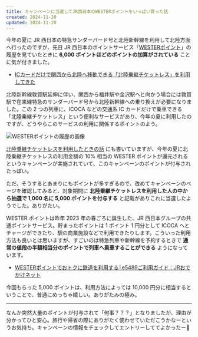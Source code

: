 ```yaml
---
title: キャンペーンに当選してJR西日本のWESTERポイントをいっぱい貰った話
created: 2024-11-20
updated: 2024-11-20
---
```


今年の夏に JR 西日本の特急サンダーバード号と北陸新幹線を利用して北陸方面へ行ったのですが、先日 JR 西日本のポイントサービス「[WESTERポイント](https://wester.jr-odekake.net/point/)」の履歴を見ていたときに **6,000 ポイントほどのポイントの加算がされている** ことに気が付きました。

- [ICカードだけで関西から北陸へ移動できる「北陸乗継チケットレス」を利用してきた](/blog/20240826/)

北陸新幹線敦賀駅延伸に伴い、関西から福井駅や金沢駅へと向かう場合には敦賀駅で在来線特急のサンダーバード号から北陸新幹線への乗り換えが必要になりました。この 2 つの列車に、ICOCA などの交通系 IC カードだけで乗車できる「北陸乗継チケットレス」という便利なサービスがあり、今年の夏に利用したのですが、どうやらこのサービスの利用に関係するポイントのよう。

![WESTERポイントの履歴の画像](f3749a3c-3e56-41ba-7b44-f566a1ed1a00)

[北陸乗継チケットレスを利用したときの話](/blog/20240826/) にも書いていますが、今年の夏に北陸乗継チケットレスの利用金額の 10% 相当の WESTER ポイントが還元されるというキャンペーンが実施されていて、このキャンペーンのポイントが付与されたっぽい。

ただ、そうするとあまりにもポイントが多すぎるので、改めてキャンペーンのページを確認してみると、対象期間に **北陸乗継チケットレスを利用した人の中から抽選で 1,000 名に 5,000 ポイントを付与する** と記載がありこれに当選したようでした。ありがたい。

WESTER ポイントは昨年 2023 年の春ごろに誕生した、JR 西日本グループの共通ポイントサービス。貯まったポイントは 1 ポイント 1 円分として ICOCA へとチャージができたり、駅の商業施設などで利用できたりします。こういった利用方法も良いとは思いますが、すごいのは特急列車や新幹線を予約するときで **通常の値段の半額相当分のポイントで列車へ乗車することができる** ようになっています。

- [WESTERポイントでおトクに鉄道を利用する│e5489ご利用ガイド：JRおでかけネット](https://www.jr-odekake.net/goyoyaku/e5489/westerpoint-use/)

今回もらった 5,000 ポイントは、利用方法によっては 10,000 円分に相当するということで、普通にめっちゃ嬉しい。ありがたみの極み。

---

なんか突然大量のポイントが付与されて「何事？？？」となりましたが、理由が分かってひと安心。旅行や帰省の際にありがたく使わせていただこうかなーというお気持ち。キャンペーンの情報をチェックしてエントリーしててよかったー🙌
